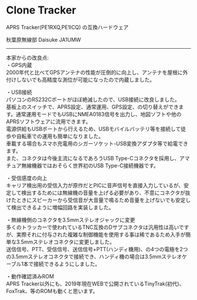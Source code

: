 # Clone Tracker

APRS Tracker(PE1RXQ,PE1ICQ) の互換ハードウェア  

秋葉原無線部 Daisuke JA1UMW

----

本家からの改良点:  
・GPS内蔵  
2000年代と比べてGPSアンテナの性能が圧倒的に向上し、アンテナを屋根に外付けしないでも高精度な測位が可能になったので内蔵しました。  

・USB接続  
パソコンのRS232Cポートがほぼ絶滅したので、USB接続に改良しました。  
基板上のスイッチで、APRS設定、通常運用、GPS設定、の切り替えができます。通常運用モードでもUSBにNMEA0183信号を出力し、地図ソフトや他のAPRSソフトウェアに流用できます。  
電源供給もUSBポートから行えるため、USBモバイルバッテリ等を接続して徒歩や自転車での運用も簡単になりました。  
車載する場合もスマホ充電用のシガーソケット-USB変換アダプタ等で給電できます。  
また、コネクタは今後主流になるであろうUSB Type-Cコネクタを採用し、アマチュア無線機器ではおそらく世界初のUSB Type-C接続機器です。

・受信感度の向上  
キャリア検出用の受信入力が原作だとPICに音声信号を直接入力しているが、安定して検出するためには無線機の音量を上げる必要があり、不意にコネクタが抜けたときにスピーカーから受信音が大音量で鳴るため音量を上げないでも安定して検出できるように増幅回路を実装しました。  

・無線機側のコネクタを3.5mmステレオジャックに変更  
多くのトラッカーで使われているTNC互換のDサブコネクタは汎用性は高いですが、実際それに付与された複雑な制御機能を使用する事は稀であるため入手が簡単な3.5mmステレオコネクタに変更しました。  
送信信号、PTT、受信信号、送信信号+PTT(ハンディ機用)、の4つの電極を2つの3.5mmステレオコネクタで接続でき、ハンディ機の場合は3.5mmステレオケーブル1本で接続できるようにしました。  

・動作確認済みROM  
APRS Tracker以外にも、2019年現在WEBで公開されているTinyTrak(初代)、FoxTrak、等のROMも動くと思います。  
